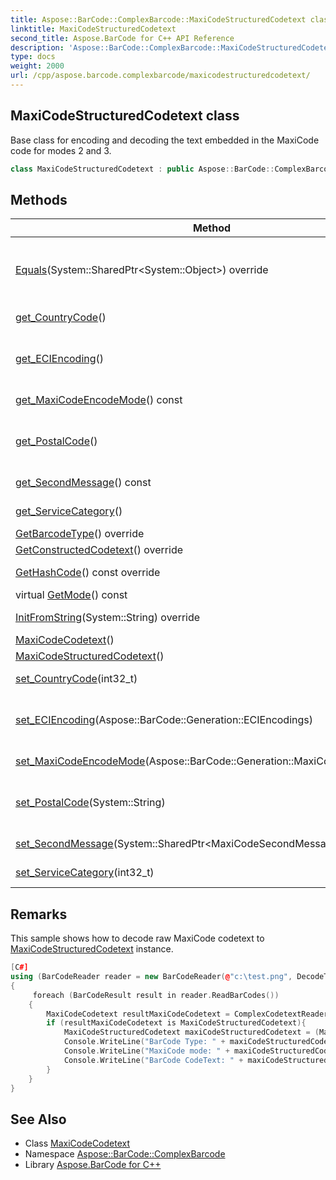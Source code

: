 ```yaml
---
title: Aspose::BarCode::ComplexBarcode::MaxiCodeStructuredCodetext class
linktitle: MaxiCodeStructuredCodetext
second_title: Aspose.BarCode for C++ API Reference
description: 'Aspose::BarCode::ComplexBarcode::MaxiCodeStructuredCodetext class. Base class for encoding and decoding the text embedded in the MaxiCode code for modes 2 and 3 in C++.'
type: docs
weight: 2000
url: /cpp/aspose.barcode.complexbarcode/maxicodestructuredcodetext/
---
```

## MaxiCodeStructuredCodetext class


Base class for encoding and decoding the text embedded in the MaxiCode code for modes 2 and 3.

```cpp
class MaxiCodeStructuredCodetext : public Aspose::BarCode::ComplexBarcode::MaxiCodeCodetext
```

## Methods

| Method | Description |
| --- | --- |
| [Equals](./equals/)(System::SharedPtr\<System::Object\>) override | Returns a value indicating whether this instance is equal to a specified [MaxiCodeStructuredCodetext](./) value. |
| [get_CountryCode](./get_countrycode/)() | Identifies 3 digit country code. |
| [get_ECIEncoding](../maxicodecodetext/get_eciencoding/)() | Gets ECI encoding. Used when MaxiCodeEncodeMode is Auto. Default value: ISO-8859-1. |
| [get_MaxiCodeEncodeMode](../maxicodecodetext/get_maxicodeencodemode/)() const | Gets a MaxiCode encode mode. Default value: Auto. |
| [get_PostalCode](./get_postalcode/)() | Identifies the postal code. Must be 9 digits in mode 2 or 6 alphanumeric symbols in mode 3. |
| [get_SecondMessage](./get_secondmessage/)() const | Identifies second message of the barcode. |
| [get_ServiceCategory](./get_servicecategory/)() | Identifies 3 digit service category. |
| [GetBarcodeType](../maxicodecodetext/getbarcodetype/)() override | Gets barcode type. |
| [GetConstructedCodetext](./getconstructedcodetext/)() override | Constructs codetext. |
| [GetHashCode](./gethashcode/)() const override | Returns the hash code for this instance. |
| virtual [GetMode](../maxicodecodetext/getmode/)() const | Gets MaxiCode mode. |
| [InitFromString](./initfromstring/)(System::String) override | Initializes instance from constructed codetext. |
| [MaxiCodeCodetext](../maxicodecodetext/maxicodecodetext/)() |  |
| [MaxiCodeStructuredCodetext](./maxicodestructuredcodetext/)() |  |
| [set_CountryCode](./set_countrycode/)(int32_t) | Identifies 3 digit country code. |
| [set_ECIEncoding](../maxicodecodetext/set_eciencoding/)(Aspose::BarCode::Generation::ECIEncodings) | Sets ECI encoding. Used when MaxiCodeEncodeMode is Auto. Default value: ISO-8859-1. |
| [set_MaxiCodeEncodeMode](../maxicodecodetext/set_maxicodeencodemode/)(Aspose::BarCode::Generation::MaxiCodeEncodeMode) | Sets a MaxiCode encode mode. Default value: Auto. |
| [set_PostalCode](./set_postalcode/)(System::String) | Identifies the postal code. Must be 9 digits in mode 2 or 6 alphanumeric symbols in mode 3. |
| [set_SecondMessage](./set_secondmessage/)(System::SharedPtr\<MaxiCodeSecondMessage\>) | Identifies second message of the barcode. |
| [set_ServiceCategory](./set_servicecategory/)(int32_t) | Identifies 3 digit service category. |
## Remarks


This sample shows how to decode raw MaxiCode codetext to [MaxiCodeStructuredCodetext](./) instance. 
```cpp
[C#]
using (BarCodeReader reader = new BarCodeReader(@"c:\test.png", DecodeType.MaxiCode))
{
     foreach (BarCodeResult result in reader.ReadBarCodes())
    {
        MaxiCodeCodetext resultMaxiCodeCodetext = ComplexCodetextReader.TryDecodeMaxiCode(result.Extended.MaxiCode.MaxiCodeMode, result.CodeText);
        if (resultMaxiCodeCodetext is MaxiCodeStructuredCodetext){
            MaxiCodeStructuredCodetext maxiCodeStructuredCodetext = (MaxiCodeStructuredCodetext)resultMaxiCodeCodetext;
            Console.WriteLine("BarCode Type: " + maxiCodeStructuredCodetext.PostalCode);
            Console.WriteLine("MaxiCode mode: " + maxiCodeStructuredCodetext.CountryCode);
            Console.WriteLine("BarCode CodeText: " + maxiCodeStructuredCodetext.ServiceCategory);
        }
    }
}
```

## See Also

* Class [MaxiCodeCodetext](../maxicodecodetext/)
* Namespace [Aspose::BarCode::ComplexBarcode](../)
* Library [Aspose.BarCode for C++](../../)
